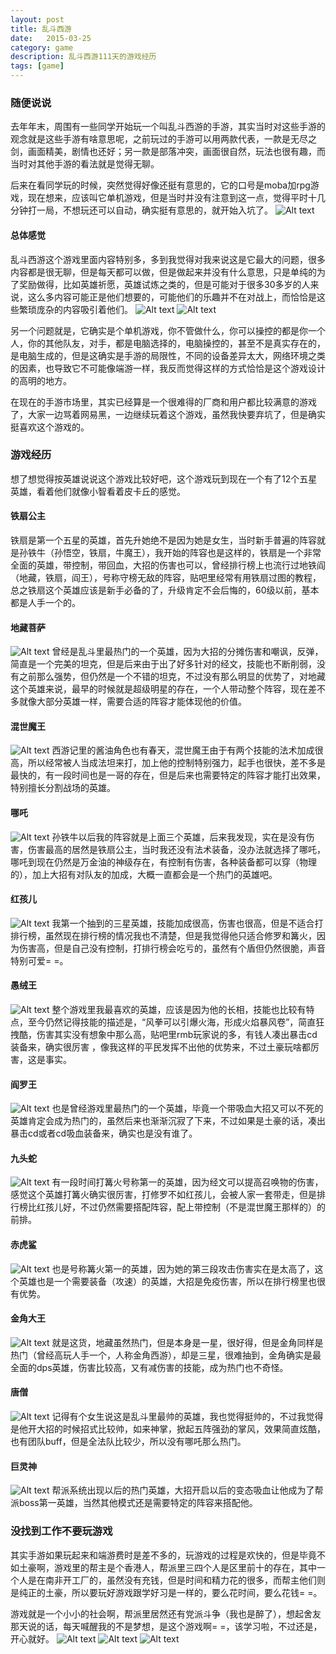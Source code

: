 ```yaml
---
layout: post
title: 乱斗西游
date:   2015-03-25
category: game
description: 乱斗西游111天的游戏经历
tags: [game]
---
```


### 随便说说

去年年末，周围有一些同学开始玩一个叫乱斗西游的手游，其实当时对这些手游的观念就是这些手游有啥意思呢，之前玩过的手游可以用两款代表，一款是无尽之剑，画面精美，剧情也还好；另一款是部落冲突，画面很自然，玩法也很有趣，而当时对其他手游的看法就是觉得无聊。

后来在看同学玩的时候，突然觉得好像还挺有意思的，它的口号是moba加rpg游戏，现在想来，应该叫它单机游戏，但是当时并没有注意到这一点，觉得平时十几分钟打一局，不想玩还可以自动，确实挺有意思的，就开始入坑了。
![Alt text](../../img/luandouxiyou/1.png)<!-- more -->

#### 总体感觉

乱斗西游这个游戏里面内容特别多，多到我觉得对我来说这是它最大的问题，很多内容都是很无聊，但是每天都可以做，但是做起来并没有什么意思，只是单纯的为了奖励做得，比如英雄祈愿，英雄试炼之类的，但是可能对于很多30多岁的人来说，这么多内容可能正是他们想要的，可能他们的乐趣并不在对战上，而恰恰是这些繁琐庞杂的内容吸引着他们。
![Alt text](../../img/luandouxiyou/2.png)
![Alt text](../../img/luandouxiyou/3.png)

另一个问题就是，它确实是个单机游戏，你不管做什么，你可以操控的都是你一个人，你的其他队友，对手，都是电脑选择的，电脑操控的，甚至不是真实存在的，是电脑生成的，但是这确实是手游的局限性，不同的设备差异太大，网络环境之类的因素，也导致它不可能像端游一样，我反而觉得这样的方式恰恰是这个游戏设计的高明的地方。

在现在的手游市场里，其实已经算是一个很难得的厂商和用户都比较满意的游戏了，大家一边骂着网易黑，一边继续玩着这个游戏，虽然我快要弃坑了，但是确实挺喜欢这个游戏的。

### 游戏经历

想了想觉得按英雄说说这个游戏比较好吧，这个游戏玩到现在一个有了12个五星英雄，看着他们就像小智看着皮卡丘的感觉。

#### 铁扇公主

铁扇是第一个五星的英雄，首先升她绝不是因为她是女生，当时新手普遍的阵容就是孙铁牛（孙悟空，铁扇，牛魔王），我开始的阵容也是这样的，铁扇是一个非常全面的英雄，带控制，带回血，大招的伤害也可以，曾经排行榜上也流行过地铁阎（地藏，铁扇，阎王），号称守榜无敌的阵容，贴吧里经常有用铁扇过图的教程，总之铁扇这个英雄应该是新手必备的了，升级肯定不会后悔的，60级以前，基本都是人手一个的。

#### 地藏菩萨

![Alt text](../../img/luandouxiyou/di.png)
曾经是乱斗里最热门的一个英雄，因为大招的分摊伤害和嘲讽，反弹，简直是一个完美的坦克，但是后来由于出了好多针对的经文，技能也不断削弱，没有之前那么强势，但仍然是一个不错的坦克，不过没有那么明显的优势了，对地藏这个英雄来说，最早的时候就是超级明星的存在，一个人带动整个阵容，现在差不多就像大部分英雄一样，需要合适的阵容才能体现他的价值。

#### 混世魔王

![Alt text](../../img/luandouxiyou/hun.png)
西游记里的酱油角色也有春天，混世魔王由于有两个技能的法术加成很高，所以经常被人当成法坦来打，加上他的控制特别强力，起手也很快，差不多是最快的，有一段时间也是一哥的存在，但是后来也需要特定的阵容才能打出效果，特别擅长分割战场的英雄。

#### 哪吒

![Alt text](../../img/luandouxiyou/ne.png)
孙铁牛以后我的阵容就是上面三个英雄，后来我发现，实在是没有伤害，伤害最高的居然是铁扇公主，当时我还没有法术装备，没办法就选择了哪吒，哪吒到现在仍然是万金油的神级存在，有控制有伤害，各种装备都可以穿（物理的），加上大招有对队友的加成，大概一直都会是一个热门的英雄吧。

#### 红孩儿

![Alt text](../../img/luandouxiyou/hong.png)
我第一个抽到的三星英雄，技能加成很高，伤害也很高，但是不适合打排行榜，虽然现在排行榜的情况我也不清楚，但是我觉得他只适合修罗和篝火，因为伤害高，但是自己没有控制，打排行榜会吃亏的，虽然有个盾但仍然很脆，声音特别可爱= =。

#### 愚绒王

![Alt text](../../img/luandouxiyou/yu.png)
整个游戏里我最喜欢的英雄，应该是因为他的长相，技能也比较有特点，至今仍然记得技能的描述是，“风拳可以引爆火海，形成火焰暴风卷”，简直狂拽酷，伤害其实没有想象中那么高，贴吧里rmb玩家说的多，有钱人凑出暴击cd装备来，确实很厉害 ，像我这样的平民发挥不出他的优势来，不过土豪玩啥都厉害，这是事实。

#### 阎罗王

![Alt text](../../img/luandouxiyou/yan.png)
也是曾经游戏里最热门的一个英雄，毕竟一个带吸血大招又可以不死的英雄肯定会成为热门的，虽然后来也渐渐沉寂了下来，不过如果是土豪的话，凑出暴击cd或者cd吸血装备来，确实也是没有谁了。

#### 九头蛇

![Alt text](../../img/luandouxiyou/jiu.png)
有一段时间打篝火号称第一的英雄，因为经文可以提高召唤物的伤害，感觉这个英雄打篝火确实很厉害，打修罗不如红孩儿，会被人家一套带走，但是排行榜比红孩儿好，不过仍然需要搭配阵容，配上带控制（不是混世魔王那样的）的前排。

#### 赤虎鲨

![Alt text](../../img/luandouxiyou/chi.png)
也是号称篝火第一的英雄，因为她的第三段攻击伤害实在是太高了，这个英雄也是一个需要装备（攻速）的英雄，大招是免疫伤害，所以在排行榜里也很有优势。

#### 金角大王

![Alt text](../../img/luandouxiyou/jin.png)
就是这货，地藏虽然热门，但是本身是一星，很好得，但是金角同样是热门（曾经高玩人手一个，人称金角西游），却是三星，很难抽到，金角确实是最全面的dps英雄，伤害比较高，又有减伤害的技能，成为热门也不奇怪。

#### 唐僧

![Alt text](../../img/luandouxiyou/tang.png)
记得有个女生说这是乱斗里最帅的英雄，我也觉得挺帅的，不过我觉得是他开大招的时候招式比较帅，如来神掌，掀起五阵强劲的掌风，效果简直炫酷，也有团队buff，但是全法队比较少，所以没有哪吒那么热门。

#### 巨灵神

![Alt text](../../img/luandouxiyou/ju.png)
帮派系统出现以后的热门英雄，大招开启以后的变态吸血让他成为了帮派boss第一英雄，当然其他模式还是需要特定的阵容来搭配他。

### 没找到工作不要玩游戏

其实手游如果玩起来和端游费时是差不多的，玩游戏的过程是欢快的，但是毕竟不如土豪啊，游戏里的帮主是个香港人，帮派里三四个人是区里前十的存在，其中一个人是在南非开工厂的，虽然没有充钱，但是时间和精力花的很多，而帮主他们则是纯正的土豪，所以要玩好游戏跟学好习是一样的，要么花时间，要么花钱= =。

游戏就是一个小小的社会啊，帮派里居然还有党派斗争（我也是醉了），想起舍友那天说的话，每天喊醒我的不是梦想，是这个游戏啊= =，该学习啦，不过还是，开心就好。
![Alt text](../../img/luandouxiyou/ch1(1).png)
![Alt text](../../img/luandouxiyou/ch1(2).png)
![Alt text](../../img/luandouxiyou/ch1(3).png)


